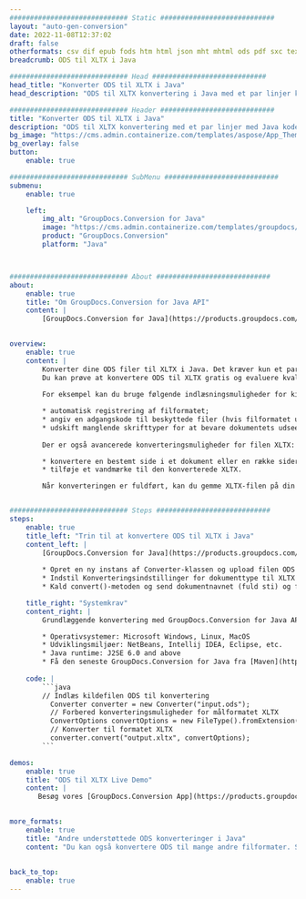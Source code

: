 ```yaml
---
############################# Static ############################
layout: "auto-gen-conversion"
date: 2022-11-08T12:37:02
draft: false
otherformats: csv dif epub fods htm html json mht mhtml ods pdf sxc tex tsv xlam xls xlsb xlsm xlsx xlt xltm xltx xml xps
breadcrumb: ODS til XLTX i Java

############################# Head ############################
head_title: "Konverter ODS til XLTX i Java"
head_description: "ODS til XLTX konvertering i Java med et par linjer kode. Konverter over 160 filformater ved hjælp af GroupDocs dokumentkonverterings-API for Java"

############################# Header ############################
title: "Konverter ODS til XLTX i Java"
description: "ODS til XLTX konvertering med et par linjer med Java kode"
bg_image: "https://cms.admin.containerize.com/templates/aspose/App_Themes/V3/images/bg/header1.png"
bg_overlay: false
button:
    enable: true

############################# SubMenu ############################
submenu:
    enable: true

    left:
        img_alt: "GroupDocs.Conversion for Java"
        image: "https://cms.admin.containerize.com/templates/groupdocs/images/product-logos/90x90-noborder/groupdocs-conversion-java.png"
        product: "GroupDocs.Conversion"
        platform: "Java"



############################# About ############################
about:
    enable: true
    title: "Om GroupDocs.Conversion for Java API"
    content: |
        [GroupDocs.Conversion for Java](https://products.groupdocs.com/conversion/java/) er en avanceret filformatkonverterings-API til konvertering mellem populære billed- og dokumentformater såsom Microsoft Office, OpenDocument, PDF, HTML, e-mail, CAD. og meget mere med blot et par linjer kode. Den native API registrerer automatisk formaterne af de originale dokumenter og tilbyder mange muligheder for at tilpasse de konverterede dokumenter. Sammen med funktionen til at udtrække information fra et dokument, understøtter den også caching af konverteringsresultaterne til den lokale disk som standard. Enhver form for cachelagring kan dog understøttes ved at implementere de passende grænseflader - Amazon S3, Dropbox, Google Drive, Windows Azure, Reddis eller andre.
    

overview:
    enable: true
    content: |
        Konverter dine ODS filer til XLTX i Java. Det kræver kun et par linjer med Java kode på enhver platform efter eget valg, såsom Windows, Linux, macOS.
        Du kan prøve at konvertere ODS til XLTX gratis og evaluere kvaliteten af ​​konverteringsresultaterne. Sammen med simple filkonverteringsscripts kan du prøve mere sofistikerede muligheder for at indlæse ODS-kildefilen og gemme XLTX-outputtet. 
        
        For eksempel kan du bruge følgende indlæsningsmuligheder for kilden ODS:

        * automatisk registrering af filformatet;
        * angiv en adgangskode til beskyttede filer (hvis filformatet understøtter det);
        * udskift manglende skrifttyper for at bevare dokumentets udseende.
        
        Der er også avancerede konverteringsmuligheder for filen XLTX:

        * konvertere en bestemt side i et dokument eller en række sider;
        * tilføje et vandmærke til den konverterede XLTX.

        Når konverteringen er fuldført, kan du gemme XLTX-filen på din lokale filsti eller på et tredjepartslager såsom FTP, Amazon S3, Google Drive, Dropbox osv. Bemærk venligst - for at konvertere ODS til XLTX, behøver du ikke installere yderligere software, såsom MS Office, Open Office, Adobe Acrobat Reader osv.


############################# Steps ############################
steps:
    enable: true
    title_left: "Trin til at konvertere ODS til XLTX i Java"
    content_left: |
        [GroupDocs.Conversion for Java](https://products.groupdocs.com/conversion/java/) giver udviklere mulighed for nemt at konvertere ODS fil til XLTX med et par linjer kode.
        
        * Opret en ny instans af Converter-klassen og upload filen ODS med den fulde sti
        * Indstil Konverteringsindstillinger for dokumenttype til XLTX
        * Kald convert()-metoden og send dokumentnavnet (fuld sti) og formatet (XLTX) som en parameter

    title_right: "Systemkrav"
    content_right: |
        Grundlæggende konvertering med GroupDocs.Conversion for Java API kan udføres med blot et par linjer kode. Vores API'er understøttes på alle større platforme og operativsystemer. Før du udfører koden nedenfor, skal du sørge for, at du har følgende forudsætninger installeret på dit system.

        * Operativsystemer: Microsoft Windows, Linux, MacOS
        * Udviklingsmiljøer: NetBeans, Intellij IDEA, Eclipse, etc.
        * Java runtime: J2SE 6.0 and above
        * Få den seneste GroupDocs.Conversion for Java fra [Maven](https://repository.groupdocs.com/webapp/#/artifacts/browse/tree/General/repo/com/groupdocs/groupdocs-conversion)
         
    code: |
        ```java    
        // Indlæs kildefilen ODS til konvertering
          Converter converter = new Converter("input.ods");
          // Forbered konverteringsmuligheder for målformatet XLTX
          ConvertOptions convertOptions = new FileType().fromExtension("xltx").getConvertOptions();
          // Konverter til formatet XLTX
          converter.convert("output.xltx", convertOptions);
        ```

demos:
    enable: true
    title: "ODS til XLTX Live Demo"
    content: |
       Besøg vores [GroupDocs.Conversion App](https://products.groupdocs.app/conversion/family) websted, og prøv ODS til XLTX konvertering nu. Den gratis demo har følgende fordele
          

more_formats:
    enable: true
    title: "Andre understøttede ODS konverteringer i Java"
    content: "Du kan også konvertere ODS til mange andre filformater. Se venligst listen nedenfor."
       
       
back_to_top:
    enable: true
---
```

